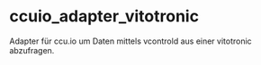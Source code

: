 ccuio_adapter_vitotronic
========================

Adapter für ccu.io um Daten mittels vcontrold aus einer vitotronic abzufragen.
